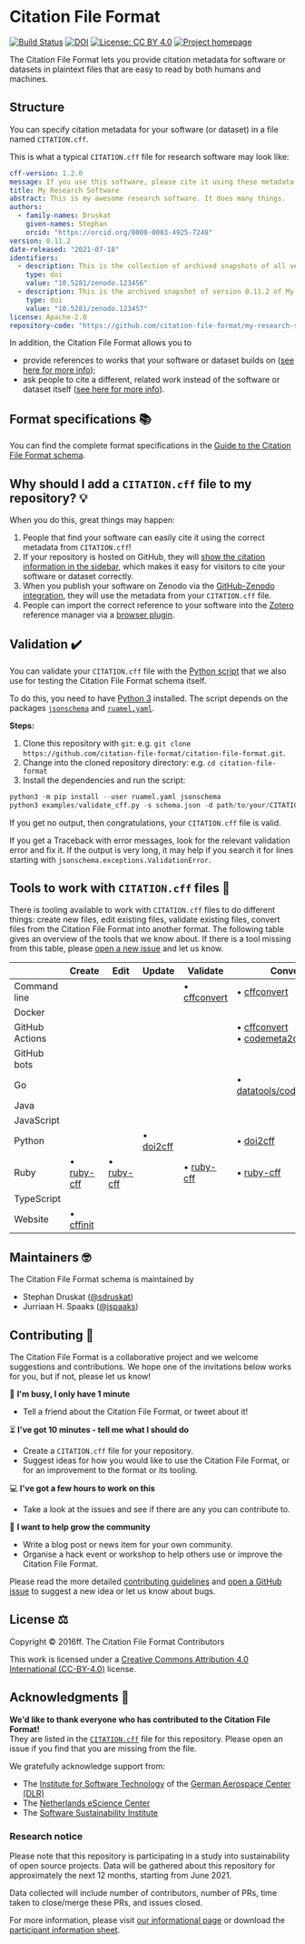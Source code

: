 # Citation File Format

[![Build Status](https://github.com/citation-file-format/citation-file-format/workflows/testing/badge.svg)](https://github.com/citation-file-format/citation-file-format/actions/workflows/testing.yml)
[![DOI](https://zenodo.org/badge/DOI/10.5281/zenodo.1003149.svg)](https://doi.org/10.5281/zenodo.1003149)
[![License: CC BY 4.0](https://img.shields.io/badge/License-CC%20BY%204.0-lightgrey.svg)](https://creativecommons.org/licenses/by/4.0/)
[![Project homepage](https://img.shields.io/badge/Project%20homepage-citation--file--format.github.io-ff0080)](https://citation-file-format.github.io)

The Citation File Format lets you provide citation metadata for software or datasets 
in plaintext files that are easy to read by both humans and machines.

## Structure

You can specify citation metadata for your software (or dataset) in a file named `CITATION.cff`.

This is what a typical `CITATION.cff` file for research software may look like:

```yaml
cff-version: 1.2.0
message: If you use this software, please cite it using these metadata.
title: My Research Software
abstract: This is my awesome research software. It does many things.
authors:
  - family-names: Druskat
    given-names: Stephan
    orcid: "https://orcid.org/0000-0003-4925-7248"
version: 0.11.2
date-released: "2021-07-18"
identifiers:
  - description: This is the collection of archived snapshots of all versions of My Research Software
    type: doi
    value: "10.5281/zenodo.123456"
  - description: This is the archived snapshot of version 0.11.2 of My Research Software
    type: doi
    value: "10.5281/zenodo.123457"
license: Apache-2.0
repository-code: "https://github.com/citation-file-format/my-research-software"
```

In addition, the Citation File Format allows you to

- provide references to works that your software or dataset builds on ([see here for more info](schema-guide.md#referencing-other-work));
- ask people to cite a different, related work instead of the software or dataset itself ([see here for more info](schema-guide.md#credit-redirection)).

## Format specifications :books:

You can find the complete format specifications in the [Guide to the Citation File Format schema](schema-guide.md).

## Why should I add a `CITATION.cff` file to my repository? :bulb:

When you do this, great things may happen:

1. People that find your software can easily cite it using the correct metadata from `CITATION.cff`!
2. If your repository is hosted on GitHub, they will [show the citation information in the sidebar](https://docs.github.com/en/github/creating-cloning-and-archiving-repositories/creating-a-repository-on-github/about-citation-files), which makes it easy for visitors to cite your software or dataset correctly.
3. When you publish your software on Zenodo via the [GitHub-Zenodo integration](https://guides.github.com/activities/citable-code/), they will use the metadata from your `CITATION.cff` file.
4. People can import the correct reference to your software into the [Zotero](https://www.zotero.org) reference manager via a [browser plugin](https://www.zotero.org/download/).

## Validation :heavy_check_mark:

You can validate your `CITATION.cff` file with the [Python script](examples/validate_cff.py)
that we also use for testing the Citation File Format schema itself.

To do this, you need to have [Python 3](https://www.python.org) installed.
The script depends on the packages [`jsonschema`](https://pypi.org/project/jsonschema/) and [`ruamel.yaml`](https://pypi.org/project/ruamel.yaml/).

**Steps:**

1. Clone this repository with `git`: e.g. `git clone https://github.com/citation-file-format/citation-file-format.git`.
2. Change into the cloned repository directory: e.g. `cd citation-file-format`
3. Install the dependencies and run the script:
```python
python3 -m pip install --user ruamel.yaml jsonschema
python3 examples/validate_cff.py -s schema.json -d path/to/your/CITATION.cff
```

If you get no output, then congratulations, your `CITATION.cff` file is valid.

If you get a Traceback with error messages, look for the relevant validation error and fix it.
If the output is very long, it may help if you search it for lines starting with `jsonschema.exceptions.ValidationError`.

<!-- Later, this should link to tutorials -->

## Tools to work with `CITATION.cff` files :wrench:

There is tooling available to work with `CITATION.cff` files to do different things:
create new files, edit existing files, validate existing files, convert files from the Citation File Format into another format.
The following table gives an overview of the tools that we know about. If there is a tool missing from this table, please [open a new issue](https://github.com/citation-file-format/citation-file-format/issues/new/choose) and let us know.

|                | Create                                                                          | Edit                                                           | Update                                                       | Validate                                                                     | Convert                                                                                                                                              |
| -------------- | ------------------------------------------------------------------------------- | -------------------------------------------------------------- | ------------------------------------------------------------ | ---------------------------------------------------------------------------- | ---------------------------------------------------------------------------------------------------------------------------------------------------- |
| Command line   |                                                                                 |                                                                |                                                              | • [cffconvert](https://github.com/citation-file-format/cff-converter-python) | • [cffconvert](https://github.com/citation-file-format/cff-converter-python)                                                                         |
| Docker         |                                                                                 |                                                                |                                                              |                                                                              |                                                                                                                                                      |
| GitHub Actions |                                                                                 |                                                                |                                                              |                                                                              | • [cffconvert](https://github.com/citation-file-format/cffconvert-github-action)<br>• [codemeta2cff](https://github.com/caltechlibrary/codemeta2cff) |
| GitHub bots    |                                                                                 |                                                                |                                                              |                                                                              |                                                                                                                                                      |
| Go             |                                                                                 |                                                                |                                                              |                                                                              | • [datatools/codemeta2cff](https://github.com/caltechlibrary/datatools/blob/main/codemeta/codemeta.go)                                               |
| Java           |                                                                                 |                                                                |                                                              |                                                                              |                                                                                                                                                      |
| JavaScript     |                                                                                 |                                                                |                                                              |                                                                              |                                                                                                                                                      |
| Python         |                                                                                 |                                                                | • [doi2cff](https://github.com/citation-file-format/doi2cff) |                                                                              | • [doi2cff](https://github.com/citation-file-format/doi2cff)                                                                                         |
| Ruby           | • [ruby-cff](https://github.com/citation-file-format/ruby-cff)                  | • [ruby-cff](https://github.com/citation-file-format/ruby-cff) |                                                              | • [ruby-cff](https://github.com/citation-file-format/ruby-cff)               | • [ruby-cff](https://github.com/citation-file-format/ruby-cff)                                                                                       |
| TypeScript     |                                                                                 |                                                                |                                                              |                                                                              |                                                                                                                                                      |
| Website        | • [cffinit](https://citation-file-format.github.io/cff-initializer-javascript/) |                                                                |                                                              |                                                                              |                                                                                                                                                      |

<!-- Table with functions as cols, ecosystems as rows 

E.g., Validation, conversion, editing, creation

and

E.g., Python, JS, TypeScript, Rust, docker, GH Actions, Ruby, R, Java, GitHub Bot, CLI

-->

## Maintainers :nerd_face:

The Citation File Format schema is maintained by

- Stephan Druskat ([@sdruskat](https://github.com/sdruskat/))
- Jurriaan H. Spaaks ([@jspaaks](https://github.com/jspaaks/))

## Contributing :handshake:

The Citation File Format is a collaborative project and we welcome suggestions and contributions. We hope one of the invitations below works for you, but if not, please let us know!

:running: **I'm busy, I only have 1 minute**
- Tell a friend about the Citation File Format, or tweet about it!

:hourglass_flowing_sand: **I've got 10 minutes - tell me what I should do**
- Create a `CITATION.cff` file for your repository.
- Suggest ideas for how you would like to use the Citation File Format, or for an improvement to the format or its tooling.
<!-- Add link to help-wanted + validation labels with only validation label image -->

:computer: **I've got a few hours to work on this**
- Take a look at the issues and see if there are any you can contribute to.
<!-- Add link to open help-wanted + tooling issues with only tooling label image -->

:tada: **I want to help grow the community**
- Write a blog post or news item for your own community.
- Organise a hack event or workshop to help others use or improve the Citation File Format.

Please read the more detailed [contributing guidelines](CONTRIBUTING.md) and [open a GitHub issue](https://github.com/citation-file-format/citation-file-format/issues) to suggest a new idea or let us know about bugs.

## License :balance_scale:

Copyright © 2016ff. The Citation File Format Contributors

This work is licensed under a [Creative Commons Attribution 4.0 International (CC-BY-4.0)](https://creativecommons.org/licenses/by/4.0/legalcode) license.

## Acknowledgments :pray:

**We'd like to thank everyone who has contributed to the Citation File Format!**  
They are listed in the [`CITATION.cff`](CITATION.cff) file for this repository. Please open an issue if you find that you are missing from the file.

We gratefully acknowledge support from:

- The [Institute for Software Technology](https://www.dlr.de/sc/en/desktopdefault.aspx/) of the [German Aerospace Center (DLR)](https://www.dlr.de/en/)
- The [Netherlands eScience Center](https://www.esciencecenter.nl/)
- The [Software Sustainability Institute](https://software.ac.uk/)

### Research notice
Please note that this repository is participating in a study into sustainability
of open source projects. Data will be gathered about this repository for
approximately the next 12 months, starting from June 2021.

Data collected will include number of contributors, number of PRs, time taken to
close/merge these PRs, and issues closed.

For more information, please visit
[our informational page](https://sustainable-open-science-and-software.github.io/) or download the [participant information sheet](https://sustainable-open-science-and-software.github.io/assets/PIS_sustainable_software.pdf).
